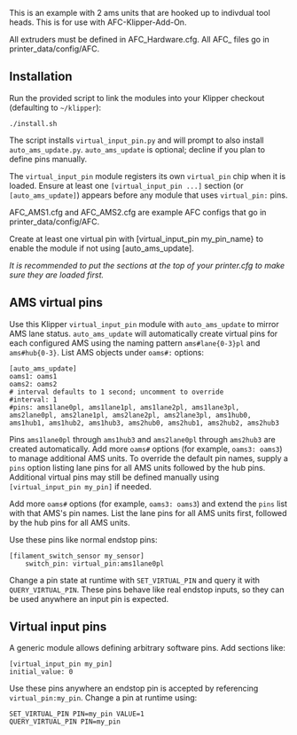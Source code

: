This is an example with 2 ams units that are hooked up to indivdual tool heads. This is for use with AFC-Klipper-Add-On.

All extruders must be defined in AFC_Hardware.cfg. All AFC_ files go in printer_data/config/AFC.

## Installation

Run the provided script to link the modules into your Klipper checkout (defaulting to `~/klipper`):

```
./install.sh
```

The script installs `virtual_input_pin.py` and will prompt to also install `auto_ams_update.py`. `auto_ams_update` is optional; decline if you plan to define pins manually.

The `virtual_input_pin` module registers its own `virtual_pin` chip when it is
loaded. Ensure at least one `[virtual_input_pin ...]` section (or `[auto_ams_update]`) appears
before any module that uses `virtual_pin:` pins.

AFC_AMS1.cfg and AFC_AMS2.cfg are example AFC configs that go in
printer_data/config/AFC.

Create at least one virtual pin with [virtual_input_pin my_pin_name} to enable the module if not using [auto_ams_update].

*It is recommended to put the sections at the top of your printer.cfg to make sure they are loaded first.*

## AMS virtual pins


Use this Klipper `virtual_input_pin` module with `auto_ams_update` to
mirror AMS lane status. `auto_ams_update` will automatically create
virtual pins for each configured AMS using the naming pattern
`ams#lane{0-3}pl` and `ams#hub{0-3}`. List AMS objects under
`oams#:` options:

```
[auto_ams_update]
oams1: oams1
oams2: oams2
# interval defaults to 1 second; uncomment to override
#interval: 1
#pins: ams1lane0pl, ams1lane1pl, ams1lane2pl, ams1lane3pl, ams2lane0pl, ams2lane1pl, ams2lane2pl, ams2lane3pl, ams1hub0, ams1hub1, ams1hub2, ams1hub3, ams2hub0, ams2hub1, ams2hub2, ams2hub3
```

Pins `ams1lane0pl` through `ams1hub3` and `ams2lane0pl` through
`ams2hub3` are created automatically. Add more `oams#` options (for
example, `oams3: oams3`) to manage additional AMS units. To override the
default pin names, supply a `pins` option listing lane pins for all AMS
units followed by the hub pins. Additional virtual pins may still be
defined manually using `[virtual_input_pin my_pin]` if needed.





Add more `oams#` options (for example, `oams3: oams3`) and extend the
`pins` list with that AMS's pin names. List the lane pins for all AMS
units first, followed by the hub pins for all AMS units.


Use these pins like normal endstop pins:

```
[filament_switch_sensor my_sensor]
    switch_pin: virtual_pin:ams1lane0pl
```

Change a pin state at runtime with `SET_VIRTUAL_PIN` and query it with
`QUERY_VIRTUAL_PIN`. These pins behave like real endstop inputs, so they
can be used anywhere an input pin is expected.

## Virtual input pins

A generic module allows defining arbitrary software pins. Add sections like:

```
[virtual_input_pin my_pin]
initial_value: 0
```

Use these pins anywhere an endstop pin is accepted by referencing
`virtual_pin:my_pin`. Change a pin at runtime using:

```
SET_VIRTUAL_PIN PIN=my_pin VALUE=1
QUERY_VIRTUAL_PIN PIN=my_pin
```
